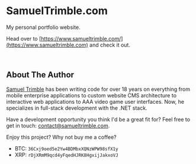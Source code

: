 # SamuelTrimble.com

My personal portfolio website.

Head over to [https://www.samueltrimble.com/](https://www.samueltrimble.com) and check it out.

<br>

## About The Author

[Samuel Trimble](https://www.samueltrimble.com/) has been writing code for over 18 years on everything from mobile enterprise applications to custom website CMS architecture to interactive web applications to AAA video game user interfaces. Now, he specializes in full-stack development with the .NET stack.

Have a development opportunity you think I'd be a great fit for? Feel free to get in touch: [contact@samueltrimble.com](mailto:contact@samueltrimble.com).

Enjoy this project? Why not buy me a coffee?
* BTC: `36Cxj9oed5e2Yw4BDMbxXQNzWPW98sfX1y`
* XRP: `rDjXRmM9qcd4yFqedHJRK8HgxijJakxoVJ`
